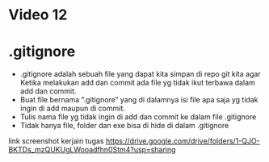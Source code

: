 # Video 12
# .gitignore


-	.gitignore adalah sebuah file yang dapat kita simpan di repo git kita agar Ketika melakukan add dan commit ada file yg tidak ikut terbawa dalam add dan commit.
-	Buat file bernama “.gitignore” yang di dalamnya isi file apa saja yg tidak ingin di add maupun di commit. 
-	Tulis nama file yg tidak ingin di add dan commit ke dalam file .gitignore
-	Tidak hanya file, folder dan exe bisa di hide di dalam .gitignore

link screenshot kerjain tugas https://drive.google.com/drive/folders/1-QJO-BKTDs_mzQUKUgLWooadfhn0Stm4?usp=sharing
